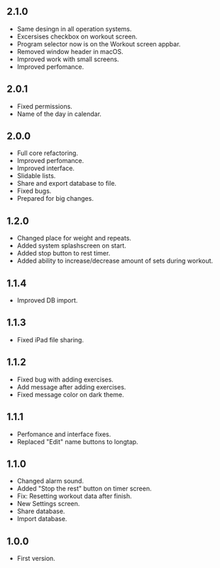 ## 2.1.0
- Same desingn in all operation systems.
- Excersises checkbox on workout screen.
- Program selector now is on the Workout screen appbar.
- Removed window header in macOS.
- Improved work with small screens.
- Improved perfomance.

## 2.0.1
- Fixed permissions.
- Name of the day in calendar.

## 2.0.0
- Full core refactoring.
- Improved perfomance.
- Improved interface.
- Slidable lists.
- Share and export database to file.
- Fixed bugs.
- Prepared for big changes.

## 1.2.0
- Changed place for weight and repeats.
- Added system splashscreen on start.
- Added stop button to rest timer.
- Added ability to increase/decrease amount of sets during workout.

## 1.1.4
- Improved DB import.

## 1.1.3
- Fixed iPad file sharing.
  
## 1.1.2
- Fixed bug with adding exercises.
- Add message after adding exercises.
- Fixed message color on dark theme.

## 1.1.1
- Perfomance and interface fixes.
- Replaced "Edit" name buttons to longtap. 

## 1.1.0
- Changed alarm sound.
- Added "Stop the rest" button on timer screen.
- Fix: Resetting workout data after finish.
- New Settings screen.
- Share database.
- Import database.

## 1.0.0
- First version.
